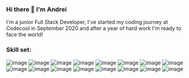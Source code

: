 ### Hi there 👋 I'm Andrei

I'm a junior Full Stack Developer, I've started my coding journey at Codecool in September 2020 and after a year of hard work I'm ready to face the world!

### Skill set:
![image](https://user-images.githubusercontent.com/72840832/143553686-88077f15-55f5-4272-9924-6103b3499a5e.png)
![image](https://user-images.githubusercontent.com/72840832/143553710-2b010628-9c0f-4f61-8e49-3db12838091a.png)
![image](https://user-images.githubusercontent.com/72840832/143553799-3bb91048-0962-4597-a091-ab0372668d1d.png)
![image](https://user-images.githubusercontent.com/72840832/143553817-26d23df9-49e8-4c0c-8fc7-e528e18b6768.png)
![image](https://user-images.githubusercontent.com/72840832/143553838-a47ff8b0-10cd-4808-b67d-3510867be94a.png)
![image](https://user-images.githubusercontent.com/72840832/143553870-6a2dd069-a6c7-41ca-8c22-d829ed987d06.png)
![image](https://user-images.githubusercontent.com/72840832/143553886-bce80feb-58bd-49a1-8d19-5a0851c0f86b.png)
![image](https://user-images.githubusercontent.com/72840832/143553894-82ffec6c-7b63-4f10-b9d3-864c13b5b642.png)
![image](https://user-images.githubusercontent.com/72840832/143553909-89fed7c1-e186-445c-bb3d-6b214ee8c3f4.png)
![image](https://user-images.githubusercontent.com/72840832/143553952-a2d3fb8f-c82f-4395-b183-410c20951e3c.png)
![image](https://user-images.githubusercontent.com/72840832/143553967-f933e8b7-68da-4c29-84ab-75a8363083c0.png)
![image](https://user-images.githubusercontent.com/72840832/143553995-bab3a64f-d707-4b86-a28f-76b852f56107.png)
![image](https://user-images.githubusercontent.com/72840832/143554016-4dacd858-ecdb-4ad8-8c94-bb17bb3df1ba.png)
![image](https://user-images.githubusercontent.com/72840832/143554063-0436e4c0-c1e6-4b25-b2ae-69b24ac91e12.png)
![image](https://user-images.githubusercontent.com/72840832/143554081-d751e5bc-dc67-4983-a997-cb5225085483.png)
![image](https://user-images.githubusercontent.com/72840832/143554097-9c5f2525-d1d4-4fcd-a4dd-cff31044d0b3.png)















<!--
**OvidiuAndrei98/OvidiuAndrei98** is a ✨ _special_ ✨ repository because its `README.md` (this file) appears on your GitHub profile.

Here are some ideas to get you started:

- 🔭 I’m currently working on ...
- 🌱 I’m currently learning ...
- 👯 I’m looking to collaborate on ...
- 🤔 I’m looking for help with ...
- 💬 Ask me about ...
- 📫 How to reach me: ...
- 😄 Pronouns: ...
- ⚡ Fun fact: ...
-->
